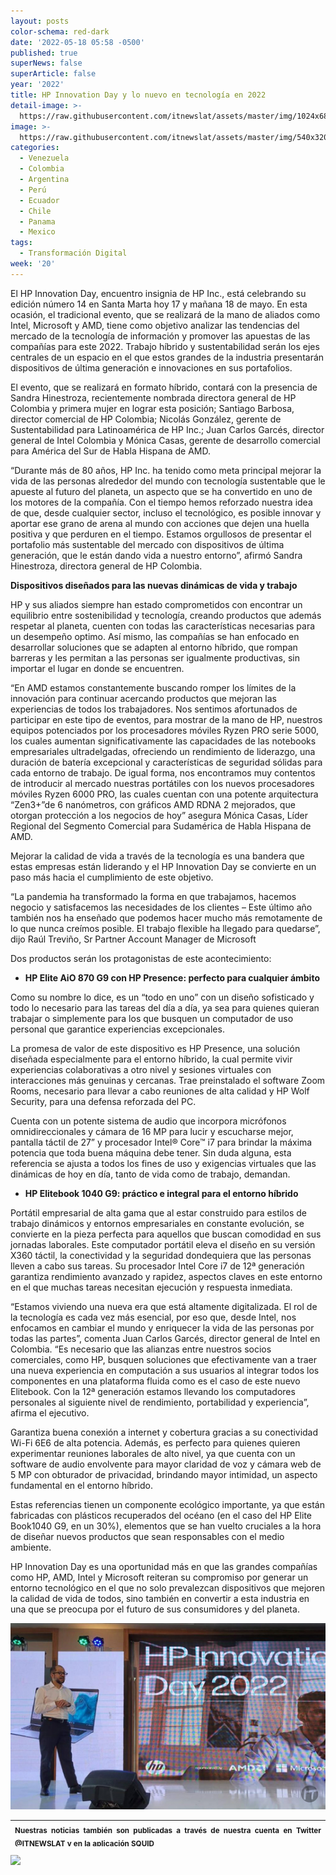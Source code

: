 ```yaml
---
layout: posts
color-schema: red-dark
date: '2022-05-18 05:58 -0500'
published: true
superNews: false
superArticle: false
year: '2022'
title: HP Innovation Day y lo nuevo en tecnología en 2022
detail-image: >-
  https://raw.githubusercontent.com/itnewslat/assets/master/img/1024x680/hp-innovation-day-g.jpg
image: >-
  https://raw.githubusercontent.com/itnewslat/assets/master/img/540x320/hp-innovation-day-p.jpg
categories:
  - Venezuela
  - Colombia
  - Argentina
  - Perú
  - Ecuador
  - Chile
  - Panama
  - Mexico
tags:
  - Transformación Digital
week: '20'
---
```

El HP Innovation Day, encuentro insignia de HP Inc., está celebrando su edición número 14 en Santa Marta hoy 17 y mañana 18 de mayo.  En esta ocasión, el tradicional evento, que se realizará de la mano de aliados como Intel, Microsoft y AMD, tiene como objetivo analizar las tendencias del mercado de la tecnología de información y promover las apuestas de las compañías para este 2022. Trabajo híbrido y sustentabilidad serán los ejes centrales de un espacio en el que estos grandes de la industria presentarán dispositivos de última generación e innovaciones en sus portafolios.

El evento, que se realizará en formato híbrido, contará con la presencia de Sandra Hinestroza, recientemente nombrada directora general de HP Colombia y primera mujer en lograr esta posición; Santiago Barbosa, director comercial de HP Colombia; Nicolás González, gerente de Sustentabilidad para Latinoamérica de HP Inc.; Juan Carlos Garcés, director general de Intel Colombia y Mónica Casas, gerente de desarrollo comercial para América del Sur de Habla Hispana de AMD.

“Durante más de 80 años, HP Inc. ha tenido como meta principal mejorar la vida de las personas alrededor del mundo con tecnología sustentable que le apueste al futuro del planeta, un aspecto que se ha convertido en uno de los motores de la compañía. Con el tiempo hemos reforzado nuestra idea de que, desde cualquier sector, incluso el tecnológico, es posible innovar y aportar ese grano de arena al mundo con acciones que dejen una huella positiva y que perduren en el tiempo. Estamos orgullosos de presentar el portafolio más sustentable del mercado con dispositivos de última generación, que le están dando vida a nuestro entorno”, afirmó Sandra Hinestroza, directora general de HP Colombia.

**Dispositivos diseñados para las nuevas dinámicas de vida y trabajo**

HP y sus aliados siempre han estado comprometidos con encontrar un equilibrio entre sostenibilidad y tecnología, creando productos que además respetar al planeta, cuenten con todas las características necesarias para un desempeño optimo. Así mismo, las compañías se han enfocado en desarrollar soluciones que se adapten al entorno híbrido, que rompan barreras y les permitan a las personas ser igualmente productivas, sin importar el lugar en donde se encuentren.

“En AMD estamos constantemente buscando romper los límites de la innovación para continuar acercando productos que mejoran las experiencias de todos los trabajadores. Nos sentimos afortunados de participar en este tipo de eventos, para mostrar de la mano de HP, nuestros equipos potenciados por los procesadores móviles Ryzen PRO serie 5000, los cuales aumentan significativamente las capacidades de las notebooks empresariales ultradelgadas, ofreciendo un rendimiento de liderazgo, una duración de batería excepcional y características de seguridad sólidas para cada entorno de trabajo.  De igual forma, nos encontramos muy contentos de introducir al mercado nuestras portátiles con los nuevos procesadores móviles Ryzen 6000 PRO, las cuales cuentan con una potente arquitectura “Zen3+”de 6 nanómetros, con gráficos AMD RDNA 2 mejorados, que otorgan protección a los negocios de hoy” asegura Mónica Casas, Líder Regional del Segmento Comercial para Sudamérica de Habla Hispana de AMD.

Mejorar la calidad de vida a través de la tecnología es una bandera que estas empresas están liderando y el HP Innovation Day se convierte en un paso más hacia el cumplimiento de este objetivo.

“La pandemia ha transformado la forma en que trabajamos, hacemos negocio y satisfacemos las necesidades de los clientes – Este último año también nos ha enseñado que podemos hacer mucho más remotamente de lo que nunca creímos posible. El trabajo flexible ha llegado para quedarse”, dijo Raúl Treviño, Sr Partner Account Manager de Microsoft
 
Dos productos serán los protagonistas de este acontecimiento:

- **HP Elite AiO 870 G9 con HP Presence: perfecto para cualquier ámbito**

Como su nombre lo dice, es un “todo en uno” con un diseño sofisticado y todo lo necesario para las tareas del día a día, ya sea para quienes quieran trabajar o simplemente para los que busquen un computador de uso personal que garantice experiencias excepcionales.

 La promesa de valor de este dispositivo es HP Presence, una solución diseñada especialmente para el entorno híbrido, la cual permite vivir experiencias colaborativas a otro nivel y sesiones virtuales con interacciones más genuinas y cercanas. Trae preinstalado el software Zoom Rooms, necesario para llevar a cabo reuniones de alta calidad y HP Wolf Security, para una defensa reforzada del PC.

Cuenta con un potente sistema de audio que incorpora micrófonos omnidireccionales y cámara de 16 MP para lucir y escucharse mejor, pantalla táctil de 27” y procesador Intel® Core™ i7 para brindar la máxima potencia que toda buena máquina debe tener. Sin duda alguna, esta referencia se ajusta a todos los fines de uso y exigencias virtuales que las dinámicas de hoy en día, tanto de vida como de trabajo, demandan.

- **HP Elitebook 1040 G9: práctico e integral para el entorno híbrido**

Portátil empresarial de alta gama que al estar construido para estilos de trabajo dinámicos y entornos empresariales en constante evolución, se convierte en la pieza perfecta para aquellos que buscan comodidad en sus jornadas laborales. Este computador portátil eleva el diseño en su versión X360 táctil, la conectividad y la seguridad dondequiera que las personas lleven a cabo sus tareas. Su procesador Intel Core i7 de 12ª generación garantiza rendimiento avanzado y rapidez, aspectos claves en este entorno en el que muchas tareas necesitan ejecución y respuesta inmediata.

“Estamos viviendo una nueva era que está altamente digitalizada. El rol de la tecnología es cada vez más esencial, por eso que, desde Intel, nos enfocamos en cambiar el mundo y enriquecer la vida de las personas por todas las partes”, comenta Juan Carlos Garcés, director general de Intel en Colombia. “Es necesario que las alianzas entre nuestros socios comerciales, como HP, busquen soluciones que efectivamente van a traer una nueva experiencia en computación a sus usuarios al integrar todos los componentes en una plataforma fluida como es el caso de este nuevo Elitebook. Con la 12ª generación estamos llevando los computadores personales al siguiente nivel de rendimiento, portabilidad y experiencia”, afirma el ejecutivo.

Garantiza buena conexión a internet y cobertura gracias a su conectividad Wi-Fi 6E6 de alta potencia. Además, es perfecto para quienes quieren experimentar reuniones laborales de alto nivel, ya que cuenta con un software de audio envolvente para mayor claridad de voz y cámara web de 5 MP con obturador de privacidad, brindando mayor intimidad, un aspecto fundamental en el entorno híbrido.

Estas referencias tienen un componente ecológico importante, ya que están fabricadas con plásticos recuperados del océano (en el caso del HP Elite Book1040 G9, en un 30%), elementos que se han vuelto cruciales a la hora de diseñar nuevos productos que sean responsables con el medio ambiente.

HP Innovation Day es una oportunidad más en que las grandes compañías como HP, AMD, Intel y Microsoft reiteran su compromiso por generar un entorno tecnológico en el que no solo prevalezcan dispositivos que mejoren la calidad de vida de todos, sino también en convertir a esta industria en una que se preocupa por el futuro de sus consumidores y del planeta. 

![](https://raw.githubusercontent.com/itnewslat/assets/master/img/540x320/hp-innovation-day-p.jpg)

<table style="height: 42px;" width="569">
<tbody>
<tr>
<td style="text-align: justify;"><sub><strong>Nuestras noticias también son publicadas a través de nuestra cuenta en Twitter <a href="https://twitter.com/itnewslat?lang=es">@ITNEWSLAT</a> y en la aplicación <a href="https://squidapp.co/en/">SQUID</a></strong></sub></td>
</tr>
</tbody>
</table>

<img src="https://tracker.metricool.com/c3po.jpg?hash=56f88a41e39ab42c063cc51676587a04"/>